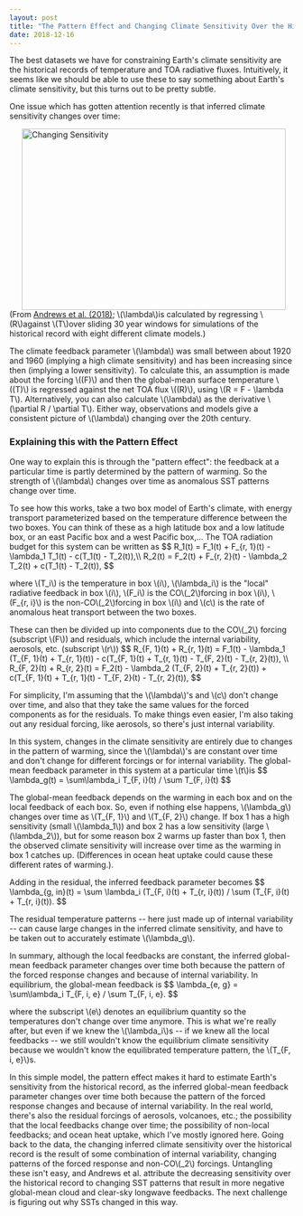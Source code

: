 ```yaml
---
layout: post
title: "The Pattern Effect and Changing Climate Sensitivity Over the Historical Record"
date: 2018-12-16
---
```


<p>The best datasets we have for constraining Earth's climate sensitivity are the historical records of temperature and TOA radiative fluxes. Intuitively, it seems like we should be able to use these to say something about Earth's climate sensitivity, but this turns out to be pretty subtle.</p>

<p>One issue which has gotten attention recently is that inferred climate sensitivity changes over time:</p>

<img src="http://nicklutsko.github.io/notes/images/changing_sensitivity.png" alt="Changing Sensitivity" style="position:absolute; left:250px; width:468px;height:321px;" class="center">
<br /><br /><br /><br /><br /><br /><br /><br /><br /><br /><br /><br /><br /><br /><br /><br /><br /><br />
<p>(From <a href="https://agupubs.onlinelibrary.wiley.com/doi/abs/10.1029/2018GL078887">Andrews et al. (2018)</a>; \(\lambda\)is calculated by regressing \(R\)against \(T\)over sliding 30 year windows for simulations of the historical record with eight different climate models.)</p>

<p>The climate feedback parameter \(\lambda\) was small between about 1920 and 1960 (implying a high climate sensitivity) and has been increasing since then (implying a lower sensitivity). To calculate this, an assumption is made about the forcing \((F)\) and then the global-mean surface temperature \((T)\) is regressed against the net TOA flux \((R)\), using \(R = F - \lambda T\). Alternatively, you can also calculate \(\lambda\) as the derivative \(\partial R / \partial T\). Either way, observations and models give a consistent picture of \(\lambda\) changing over the 20th century.</p>

<h3>Explaining this with the Pattern Effect</h3>

<p>One way to explain this is through the "pattern effect": the feedback at a particular time is partly determined by the pattern of warming. So the strength of \(\lambda\) changes over time as anomalous SST patterns change over time.</p> 

<p>To see how this works, take a two box model of Earth's climate, with energy transport parameterized based on the temperature difference between the two boxes. You can think of these as a high latitude box and a low latitude box, or an east Pacific box and a west Pacific box,... The TOA radiation budget for this system can be written as
$$
R_1(t) = F_1(t) + F_{r, 1}(t) - \lambda_1 T_1(t) - c(T_1(t) - T_2(t)),\\
R_2(t) = F_2(t) + F_{r, 2}(t) - \lambda_2 T_2(t) + c(T_1(t) - T_2(t)),
$$
<p>where \(T_i\) is the temperature in box \(i\), \(\lambda_i\) is the "local" radiative feedback in box \(i\), \(F_i\) is the CO\(_2\)forcing in box \(i\), \(F_{r, i}\) is the non-CO\(_2\)forcing in box \(i\) and \(c\) is the rate of anomalous heat transport between the two boxes. 

<p>These can then be divided up into components due to the CO\(_2\) forcing (subscript \(F\)) and residuals, which include the internal variability, aerosols, etc. (subscript \(r\))
$$
R_{F, 1}(t) + R_{r, 1}(t) = F_1(t) - \lambda_1 (T_{F, 1}(t) + T_{r, 1}(t)) - c(T_{F, 1}(t) + T_{r, 1}(t) - T_{F, 2}(t) - T_{r, 2}(t)), \\
R_{F, 2}(t) + R_{r, 2}(t) = F_2(t) - \lambda_2 (T_{F, 2}(t) + T_{r, 2}(t)) + c(T_{F, 1}(t) + T_{r, 1}(t) - T_{F, 2}(t) - T_{r, 2}(t)),
$$
<p>For simplicity, I'm assuming that the \(\lambda\)'s and \(c\) don't change over time, and also that they take the same values for the forced components as for the residuals. To make things even easier, I'm also taking out any residual forcing, like aerosols, so there's just internal variability.</p> 

<p>In this system, changes in the climate sensitivity are entirely due to changes in the pattern of warming, since the \(\lambda\)'s are constant over time and don't change for different forcings or for internal variability. The global-mean feedback parameter in this system at a particular time \(t\)is
$$
\lambda_g(t) = \sum\lambda_i T_{F, i}(t) / \sum T_{F, i}(t)
$$
<p>The global-mean feedback depends on the warming in each box and on the local feedback of each box. So, even if nothing else happens, \(\lambda_g\) changes over time as \(T_{F, 1}\) and \(T_{F, 2}\) change. If box 1 has a high sensitivity (small \(\lambda_1\)) and box 2 has a low sensitivity (large \(\lambda_2\)), but for some reason box 2 warms up faster than box 1, then the observed climate sensitivity will increase over time as the warming in box 1 catches up. (Differences in ocean heat uptake could cause these different rates of warming.).</p>

<p>Adding in the residual, the inferred feedback parameter becomes
$$
\lambda_{g, in}(t) = \sum \lambda_i (T_{F, i}(t) + T_{r, i}(t)) / \sum (T_{F, i}(t) + T_{r, i}(t)).
$$
<p>The residual temperature patterns -- here just made up of internal variability -- can cause large changes in the inferred climate sensitivity, and have to be taken out to accurately estimate \(\lambda_g\).</p>

<p>In summary, although the local feedbacks are constant, the inferred global-mean feedback parameter changes over time both because the pattern of the forced response changes and because of internal variability. In equilibrium, the global-mean feedback is
$$
\lambda_{e, g} = \sum\lambda_i T_{F, i, e} / \sum T_{F, i, e}.
$$
<p>where the subscript \(e\) denotes an equilibrium quantity so the temperatures don't change over time anymore. This is what we're really after, but even if we knew the \(\lambda_i\)s -- if we knew all the local feedbacks -- we still wouldn't know the equilibrium climate sensitivity because we wouldn't know the equilibrated temperature pattern, the \(T_{F, i, e}\)s.</p>

<p>In this simple model, the pattern effect makes it hard to estimate Earth's sensitivity from the historical record, as the inferred global-mean feedback parameter changes over time both because the pattern of the forced response changes and because of internal variability. In the real world, there's also the residual forcings of aerosols, volcanoes, etc.; the possibility that the local feedbacks change over time; the possibility of non-local feedbacks; and ocean heat uptake, which I've mostly ignored here. Going back to the data, the changing inferred climate sensitivity over the historical record is the result of some combination of internal variability, changing patterns of the forced response and non-CO\(_2\) forcings. Untangling these isn't easy, and Andrews et al. attribute the decreasing sensitivity over the historical record to changing SST patterns that result in more negative global-mean cloud and clear-sky longwave feedbacks. The next challenge is figuring out why SSTs changed in this way.</p> 













